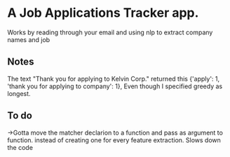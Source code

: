 # A Job Applications Tracker app.

Works by reading through your email and using nlp to extract company names and job

## Notes

The text "Thank you for applying to Kelvin Corp."
returned this {'apply': 1, 'thank you for applying to company': 1}, Even though I specified greedy as longest.

## To do

->Gotta move the matcher declarion to a function and pass as argument to function. instead of creating one for every feature extraction. Slows down the code
